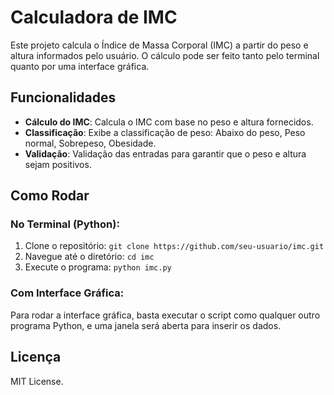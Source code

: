 # Calculadora de IMC

Este projeto calcula o Índice de Massa Corporal (IMC) a partir do peso e altura informados pelo usuário. O cálculo pode ser feito tanto pelo terminal quanto por uma interface gráfica.

## Funcionalidades

- **Cálculo do IMC**: Calcula o IMC com base no peso e altura fornecidos.
- **Classificação**: Exibe a classificação de peso: Abaixo do peso, Peso normal, Sobrepeso, Obesidade.
- **Validação**: Validação das entradas para garantir que o peso e altura sejam positivos.

## Como Rodar

### No Terminal (Python):
1. Clone o repositório: `git clone https://github.com/seu-usuario/imc.git`
2. Navegue até o diretório: `cd imc`
3. Execute o programa: `python imc.py`

### Com Interface Gráfica:
Para rodar a interface gráfica, basta executar o script como qualquer outro programa Python, e uma janela será aberta para inserir os dados.

## Licença
MIT License.

